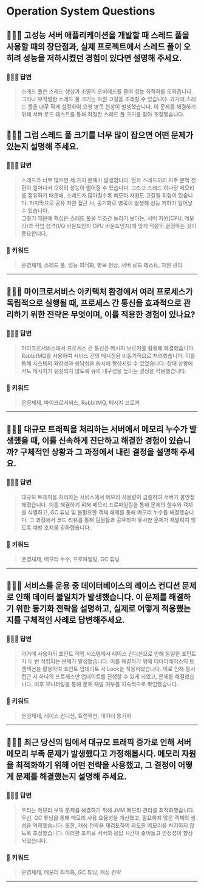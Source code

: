 # Operation System Questions

## 🤷🏻‍♂️ 고성능 서버 애플리케이션을 개발할 때 스레드 풀을 사용할 때의 장단점과, 실제 프로젝트에서 스레드 풀이 오히려 성능을 저하시켰던 경험이 있다면 설명해 주세요.

### 🙆🏻‍♂️ 답변
> 스레드 풀은 스레드 생성과 소멸의 오버헤드를 줄여 성능 최적화를 도와줍니다. 그러나 부적절한 스레드 풀 크기는 자원 고갈을 초래할 수 있습니다. 과거에 스레드 풀을 너무 작게 설정하여 요청 병목 현상이 발생했습니다. 이 문제를 해결하기 위해 서버 로드 테스트를 통해 적절한 스레드 풀 크기를 찾아 조정했습니다.

## 🤷🏻‍♂️ 그럼 스레드 풀 크기를 너무 많이 잡으면 어떤 문제가 있는지 설명해 주세요.

### 🙆🏻‍♂️ 답변
> 스레드가 너무 많으면 세 가지 문제가 발생합니다. 먼저 스레드끼리 자주 문맥 전환이 일어나서 오히려 성능이 떨어질 수 있습니다. 그리고 스레드 하나당 메모리를 점유하기 때문에, 스레드가 많아질수록 메모리 자원도 고갈될 위험이 있습니다. 마지막으로 공유 자원 접근 시, 동기화로 병목이 발생해 성능 저하가 일어날 수 있습니다. <br>그렇기 때문에 핵심은 스레드 풀을 무조건 늘리기 보다는, 서버 자원(CPU, 메모리)과 작업 성격(I/O 바운드인지 CPU 바운드인지)에 맞게 적절히 결정하는 것이 중요합니다.

### 🔑 키워드
> 운영체제, 스레드 풀, 성능 최적화, 병목 현상, 서버 로드 테스트, 자원 관리

<hr>

## 🤷🏻‍♂️ 마이크로서비스 아키텍처 환경에서 여러 프로세스가 독립적으로 실행될 때, 프로세스 간 통신을 효과적으로 관리하기 위한 전략은 무엇이며, 이를 적용한 경험이 있나요?

### 🙆🏻‍♂️ 답변
> 마이크로서비스에서 프로세스 간 통신은 메시지 브로커를 활용해 해결했습니다. RabbitMQ를 사용하여 서비스 간의 메시징을 비동기적으로 처리했습니다. 이를 통해 시스템의 확장성과 응답성을 동시에 향상시킬 수 있었습니다. 장애 상황에서도 메시지가 유실되지 않도록 큐의 내구성을 높이는 설정을 적용했습니다.

### 🔑 키워드
> 운영체제, 마이크로서비스, RabbitMQ, 메시지 브로커

<hr>

## 🤷🏻‍♂️ 대규모 트래픽을 처리하는 서버에서 메모리 누수가 발생했을 때, 이를 신속하게 진단하고 해결한 경험이 있습니까? 구체적인 상황과 그 과정에서 내린 결정을 설명해 주세요.

### 🙆🏻‍♂️ 답변
> 대규모 트래픽을 처리하는 서비스에서 메모리 사용량이 급증하여 서버가 불안정해졌습니다. 이를 해결하기 위해 메모리 프로파일링을 통해 문제의 함수와 객체를 식별하고, GC 튜닝 및 불필요한 객체 해제를 통해 메모리 누수를 해결했습니다. 그 과정에서 코드 리뷰를 통해 팀원들과 공유하며 유사한 문제가 재발하지 않도록 예방 조치를 강화했습니다.

### 🔑 키워드
> 운영체제, 메모리 누수, 프로파일링, GC 튜닝

<hr>

## 🤷🏻‍♂️ 서비스를 운용 중 데이터베이스의 레이스 컨디션 문제로 인해 데이터 불일치가 발생했습니다. 이 문제를 해결하기 위한 동기화 전략을 설명하고, 실제로 어떻게 적용했는지를 구체적인 사례로 답변해주세요.

### 🙆🏻‍♂️ 답변
> 과거에 사용자의 포인트 적립 시스템에서 레이스 컨디션으로 인해 동일한 포인트가 두 번 적립되는 문제가 발생했습니다. 이를 해결하기 위해 데이터베이스의 트랜잭션을 활용하여 포인트 업데이트 시 Lock을 적용하였습니다. 이로 인해 동시 접근 시 하나의 프로세스만 업데이트를 진행할 수 있게 되었고, 문제를 해결했습니다. 이후 모니터링을 통해 문제 재발 여부를 지속적으로 확인했습니다.

### 🔑 키워드
> 운영체제, 레이스 컨디션, 트랜잭션, 데이터 동기화

<hr>

## 🤷🏻‍♂️ 최근 당신의 팀에서 대규모 트래픽 증가로 인해 서버 메모리 부족 문제가 발생했다고 가정해봅시다. 메모리 자원을 최적화하기 위해 어떤 전략을 사용했고, 그 결정이 어떻게 문제를 해결했는지 설명해 주세요.

### 🙆🏻‍♂️ 답변
> 우리는 메모리 부족 문제를 해결하기 위해 JVM 메모리 관리를 최적화했습니다. 우선, GC 튜닝을 통해 메모리 사용 효율성을 개선했고, 필요하지 않은 객체의 생성을 억제했습니다. 또한, 캐싱 전략을 재검토하여 과도한 메모리를 차지하지 않도록 조정했습니다. 이러한 조치로 서버의 응답 시간이 줄어들고 안정성이 향상되었습니다.

### 🔑 키워드
> 운영체제, 메모리 최적화, GC 튜닝, 캐싱 전략

<hr>